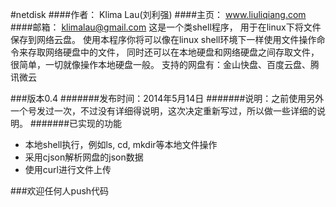 #netdisk
####作者： Klima Lau(刘利强)
####主页： www.liuliqiang.com
####邮箱： klimalau@gmail.com
	这是一个类shell程序，
	用于在linux下将文件保存到网络云盘。
	使用本程序你将可以像在linux shell环境下一样使用文件操作命令来存取网络硬盘中的文件，
	同时还可以在本地硬盘和网络硬盘之间存取文件，
	很简单，一切就像操作本地硬盘一般。
	支持的网盘有：金山快盘、百度云盘、腾讯微云

###版本0.4
#######发布时间：2014年5月14日
#######说明：之前使用另外一个号发过一次，不过没有详细得说明，这次决定重新写过，所以做一些详细的说明。
#######已实现的功能
- 本地shell执行，例如ls, cd, mkdir等本地文件操作
- 采用cjson解析网盘的json数据
- 使用curl进行文件上传

###欢迎任何人push代码
